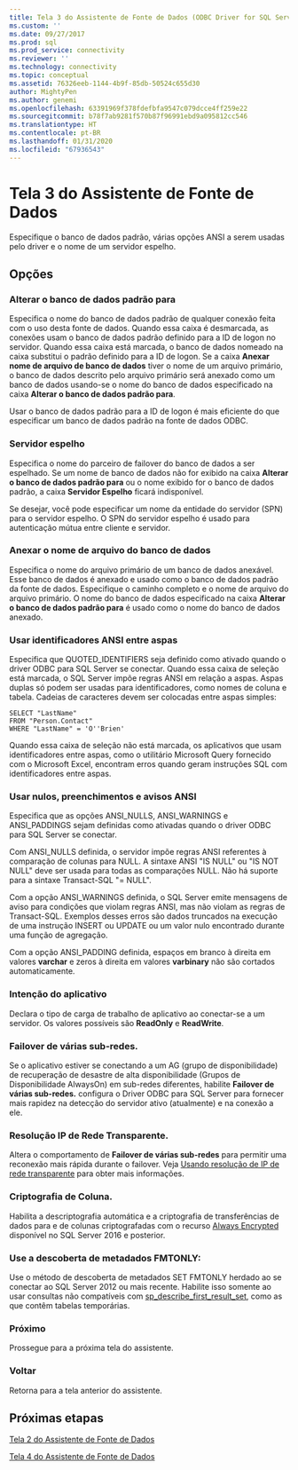 ```yaml
---
title: Tela 3 do Assistente de Fonte de Dados (ODBC Driver for SQL Server) | Microsoft Docs
ms.custom: ''
ms.date: 09/27/2017
ms.prod: sql
ms.prod_service: connectivity
ms.reviewer: ''
ms.technology: connectivity
ms.topic: conceptual
ms.assetid: 76326eeb-1144-4b9f-85db-50524c655d30
author: MightyPen
ms.author: genemi
ms.openlocfilehash: 63391969f378fdefbfa9547c079dcce4ff259e22
ms.sourcegitcommit: b78f7ab9281f570b87f96991ebd9a095812cc546
ms.translationtype: HT
ms.contentlocale: pt-BR
ms.lasthandoff: 01/31/2020
ms.locfileid: "67936543"
---
```

# <a name="data-source-wizard-screen-3"></a>Tela 3 do Assistente de Fonte de Dados

Especifique o banco de dados padrão, várias opções ANSI a serem usadas pelo driver e o nome de um servidor espelho.

## <a name="options"></a>Opções

### <a name="change-the-default-database-to"></a>Alterar o banco de dados padrão para

Especifica o nome do banco de dados padrão de qualquer conexão feita com o uso desta fonte de dados. Quando essa caixa é desmarcada, as conexões usam o banco de dados padrão definido para a ID de logon no servidor. Quando essa caixa está marcada, o banco de dados nomeado na caixa substitui o padrão definido para a ID de logon. Se a caixa **Anexar nome de arquivo de banco de dados** tiver o nome de um arquivo primário, o banco de dados descrito pelo arquivo primário será anexado como um banco de dados usando-se o nome do banco de dados especificado na caixa **Alterar o banco de dados padrão para**.

Usar o banco de dados padrão para a ID de logon é mais eficiente do que especificar um banco de dados padrão na fonte de dados ODBC.

### <a name="mirror-server"></a>Servidor espelho

Especifica o nome do parceiro de failover do banco de dados a ser espelhado. Se um nome de banco de dados não for exibido na caixa **Alterar o banco de dados padrão para** ou o nome exibido for o banco de dados padrão, a caixa **Servidor Espelho** ficará indisponível.

Se desejar, você pode especificar um nome da entidade do servidor (SPN) para o servidor espelho. O SPN do servidor espelho é usado para autenticação mútua entre cliente e servidor.

### <a name="attach-database-filename"></a>Anexar o nome de arquivo do banco de dados

Especifica o nome do arquivo primário de um banco de dados anexável. Esse banco de dados é anexado e usado como o banco de dados padrão da fonte de dados. Especifique o caminho completo e o nome de arquivo do arquivo primário. O nome do banco de dados especificado na caixa **Alterar o banco de dados padrão para** é usado como o nome do banco de dados anexado.

### <a name="use-ansi-quoted-identifiers"></a>Usar identificadores ANSI entre aspas

Especifica que QUOTED_IDENTIFIERS seja definido como ativado quando o driver ODBC para SQL Server se conectar. Quando essa caixa de seleção está marcada, o SQL Server impõe regras ANSI em relação a aspas. Aspas duplas só podem ser usadas para identificadores, como nomes de coluna e tabela. Cadeias de caracteres devem ser colocadas entre aspas simples:

```
SELECT "LastName"
FROM "Person.Contact"
WHERE "LastName" = 'O''Brien'
```

Quando essa caixa de seleção não está marcada, os aplicativos que usam identificadores entre aspas, como o utilitário Microsoft Query fornecido com o Microsoft Excel, encontram erros quando geram instruções SQL com identificadores entre aspas.

### <a name="use-ansi-nulls-paddings-and-warnings"></a>Usar nulos, preenchimentos e avisos ANSI

Especifica que as opções ANSI_NULLS, ANSI_WARNINGS e ANSI_PADDINGS sejam definidas como ativadas quando o driver ODBC para SQL Server se conectar.

Com ANSI_NULLS definida, o servidor impõe regras ANSI referentes à comparação de colunas para NULL. A sintaxe ANSI "IS NULL" ou "IS NOT NULL" deve ser usada para todas as comparações NULL. Não há suporte para a sintaxe Transact-SQL "= NULL".

Com a opção ANSI_WARNINGS definida, o SQL Server emite mensagens de aviso para condições que violam regras ANSI, mas não violam as regras de Transact-SQL. Exemplos desses erros são dados truncados na execução de uma instrução INSERT ou UPDATE ou um valor nulo encontrado durante uma função de agregação. 

Com a opção ANSI_PADDING definida, espaços em branco à direita em valores **varchar** e zeros à direita em valores **varbinary** não são cortados automaticamente.

### <a name="application-intent"></a>Intenção do aplicativo

Declara o tipo de carga de trabalho de aplicativo ao conectar-se a um servidor. Os valores possíveis são **ReadOnly** e **ReadWrite**.

### <a name="multi-subnet-failover"></a>Failover de várias sub-redes.

Se o aplicativo estiver se conectando a um AG (grupo de disponibilidade) de recuperação de desastre de alta disponibilidade (Grupos de Disponibilidade AlwaysOn) em sub-redes diferentes, habilite **Failover de várias sub-redes.** configura o Driver ODBC para SQL Server para fornecer mais rapidez na detecção do servidor ativo (atualmente) e na conexão a ele.

### <a name="transparent-network-ip-resolution"></a>Resolução IP de Rede Transparente.

Altera o comportamento de **Failover de várias sub-redes** para permitir uma reconexão mais rápida durante o failover. Veja [Usando resolução de IP de rede transparente](../../../connect/odbc/using-transparent-network-ip-resolution.md) para obter mais informações.

### <a name="column-encryption"></a>Criptografia de Coluna.

Habilita a descriptografia automática e a criptografia de transferências de dados para e de colunas criptografadas com o recurso [Always Encrypted](../../../connect/odbc/using-always-encrypted-with-the-odbc-driver.md) disponível no SQL Server 2016 e posterior.

### <a name="use-fmtonly-metadata-discovery"></a>Use a descoberta de metadados FMTONLY:

Use o método de descoberta de metadados SET FMTONLY herdado ao se conectar ao SQL Server 2012 ou mais recente. Habilite isso somente ao usar consultas não compatíveis com [sp_describe_first_result_set](../../../relational-databases/system-stored-procedures/sp-describe-first-result-set-transact-sql.md), como as que contêm tabelas temporárias. 

### <a name="next"></a>Próximo

Prossegue para a próxima tela do assistente.

### <a name="back"></a>Voltar

Retorna para a tela anterior do assistente.

## <a name="next-steps"></a>Próximas etapas

[Tela 2 do Assistente de Fonte de Dados](../../../connect/odbc/windows/dsn-wizard-2.md)

[Tela 4 do Assistente de Fonte de Dados](../../../connect/odbc/windows/dsn-wizard-4.md)
